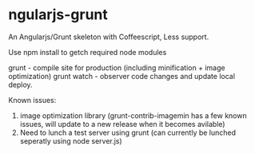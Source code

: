 ngularjs-grunt
==============

An Angularjs/Grunt skeleton with Coffeescript, Less support.

Use npm install to getch required node modules

grunt - compile site for production (including minification + image optimization)
grunt watch - observer code changes and update local deploy.

Known issues:
1. image optimization library (grunt-contrib-imagemin has a few known issues, will update to a new release when it becomes avilable)
2. Need to lunch a test server using grunt (can currently be lunched seperatly using node server.js)